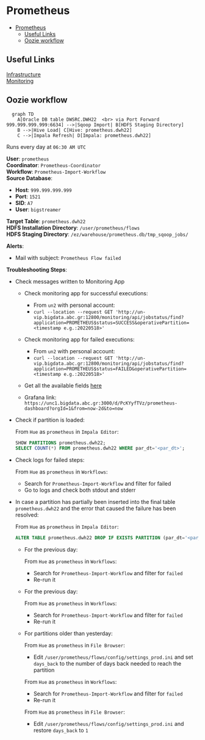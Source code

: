 # Prometheus

- [Prometheus](#prometheus)
  - [Useful Links](#useful-links)
  - [Oozie workflow](#oozie-workflow)

## Useful Links

[Infrastructure](https://metis.ghi.com/obss/bigdata/abc/etl/prometheus/prometheus-devops/-/wikis/Infastructure)  
[Monitoring](https://metis.ghi.com/obss/bigdata/abc/etl/prometheus/prometheus-devops/-/wikis/home#monitoring)  


## Oozie workflow

``` mermaid
  graph TD
    A[Oracle DB table DWSRC.DWH22  <br> via Port Forward 999.999.999.999:6634] -->|Sqoop Import| B[HDFS Staging Directory]
    B -->|Hive Load| C[Hive: prometheus.dwh22]
    C -->|Impala Refresh| D[Impala: prometheus.dwh22]
```

Runs every day at `06:30 AM UTC`

**User**: `prometheus`  
**Coordinator**: `Prometheus-Coordinator`  
**Workflow**: `Prometheus-Import-Workflow`  
**Source Database**:  

- **Host**: `999.999.999.999`  
- **Port**: `1521`  
- **SID**: `A7`
- **User**: `bigstreamer`  

**Target Table**: `prometheus.dwh22`  
**HDFS Installation Directory**: `/user/prometheus/flows`  
**HDFS Staging Directory**: `/ez/warehouse/prometheus.db/tmp_sqoop_jobs/`

**Alerts**:

- Mail with subject: `Prometheus Flow failed`

**Troubleshooting Steps**:

- Check messages written to Monitoring App

    - Check monitoring app for successful executions:  
        - From `un2` with personal account:
        - `curl --location --request GET 'http://un-vip.bigdata.abc.gr:12800/monitoring/api/jobstatus/find?application=PROMETHEUS$status=SUCCESS&operativePartition=<timestamp e.g.:20220518>'`
 
    - Check monitoring app for failed executions:  
  
        - From `un2` with personal account:
        - `curl --location --request GET 'http://un-vip.bigdata.abc.gr:12800/monitoring/api/jobstatus/find?application=PROMETHEUS$status=FAILED&operativePartition=<timestamp e.g.:20220518>'`
    - Get all the available fields [here](https://metis.ghi.com/obss/bigdata/common-dev/apps/monitoring/monitoring-devops/-/wikis/API-Functional-Spec#fields)
    - Grafana link: `https://unc1.bigdata.abc.gr:3000/d/PcKYyfTVz/prometheus-dashboard?orgId=1&from=now-2d&to=now`

- Check if partition is loaded:

  From `Hue` as `prometheus` in `Impala Editor`:

  ``` sql
  SHOW PARTITIONS prometheus.dwh22;
  SELECT COUNT(*) FROM prometheus.dwh22 WHERE par_dt='<par_dt>';
  ```

- Check logs for failed steps:  

  From `Hue` as `prometheus` in `Workflows`:

  - Search for `Prometheus-Import-Workflow` and filter for failed
  - Go to logs and check both stdout and stderr

- In case a partition has partially been inserted into the final table `prometheus.dwh22` and the error that caused the failure has been resolved:

  From `Hue` as `prometheus` in `Impala Editor`:

    ``` sql
    ALTER TABLE prometheus.dwh22 DROP IF EXISTS PARTITION (par_dt='<par_dt>');
    ```

  - For the previous day:

    From `Hue` as `prometheus` in `Workflows`:

    - Search for `Prometheus-Import-Workflow` and filter for `failed`
    - Re-run it

  - For the previous day:

    From `Hue` as `prometheus` in `Workflows`:

    - Search for `Prometheus-Import-Workflow` and filter for `failed`
    - Re-run it

  - For partitions older than yesterday:

    From `Hue` as `prometheus` in `File Browser`:

    - Edit `/user/prometheus/flows/config/settings_prod.ini` and set `days_back` to the number of days back needed to reach the partition

    From `Hue` as `prometheus` in `Workflows`:

    - Search for `Prometheus-Import-Workflow` and filter for `failed`
    - Re-run it

    From `Hue` as `prometheus` in `File Browser`:

    - Edit `/user/prometheus/flows/config/settings_prod.ini` and restore `days_back` to `1`
